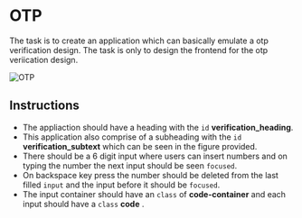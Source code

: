 # OTP

The task is to create an application which can basically emulate a otp verification design.
The task is only to design the frontend for the otp veriication design.

![OTP](https://user-images.githubusercontent.com/65496184/219608189-656bec0f-9c47-4826-a45d-6622686c1d36.png)


**Instructions**
-
- The appliaction should have a heading with the `id` **verification_heading**.
- This application also comprise of a subheading with the `id` **verification_subtext** which can be seen in the figure provided.
- There should be a 6 digit input where users can insert numbers and on typing the number the next input should be seen `focused`.
- On backspace key press the number should be deleted from the last filled `input` and the input before it should be `focused`.
- The input container should have an `class` of **code-container** and each input should have a `class` **code** .
